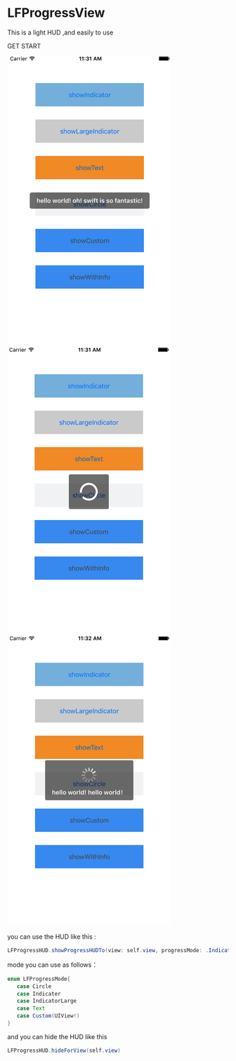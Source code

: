 # LFProgressView

This is a light HUD ,and easily to use

GET START

 ![image](http://github.com/mlf2020/LFProgressView/raw/master/snapshot/Snip20160608_20.png)
![image](http://github.com/mlf2020/LFProgressView/raw/master/snapshot/Snip20160608_21.png)
![image](http://github.com/mlf2020/LFProgressView/raw/master/snapshot/Snip20160608_22.png)
 
 you can use the HUD like this :
 
```java 
LFProgressHUD.showProgressHUDTo(view: self.view, progressMode: .Indicater) 
```
mode you can use as follows：
 
 ```java 
 enum LFProgressMode{
    case Circle
    case Indicater
    case IndicatorLarge
    case Text
    case Custom(UIView!)
}
```

and you can hide the HUD like this 

```java
LFProgressHUD.hideForView(self.view)
```


